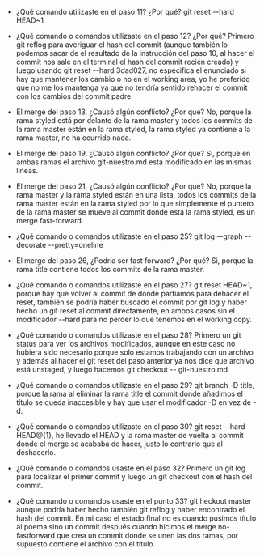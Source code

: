 
- ¿Qué comando utilizaste en el paso 11? ¿Por qué?
git reset --hard HEAD~1

- ¿Qué comando o comandos utilizaste en el paso 12? ¿Por qué?
Primero git reflog para averiguar el hash del commit (aunque también lo podemos sacar de el resultado de la instrucción 
del paso 10, al hacer el commit nos sale en el terminal el hash del commit recién creado) y luego usando 
git reset --hard 3dad027, no especifica el enunciado si hay que mantener los cambio o no en el working area, yo he preferido
que no me los mantenga ya que no tendría sentido rehacer el commit con los cambios del commit padre.

- El merge del paso 13, ¿Causó algún conflicto? ¿Por qué?
No, porque la rama styled está por delante de la rama master y todos los commits de la rama master están en la rama styled,
la rama styled ya contiene a la rama master, no ha ocurrido nada.

- El merge del paso 19, ¿Causó algún conflicto? ¿Por qué?
Si, porque en ambas ramas el archivo git-nuestro.md está modificado en las mismas líneas.

- El merge del paso 21, ¿Causó algún conflicto? ¿Por qué?
No, porque la rama master y la rama styled están en una lista, todos los commits de la rama master están en la rama styled
por lo que simplemente el puntero de la rama master se mueve al commit donde está la rama styled, es un merge fast-forward.

- ¿Qué comando o comandos utilizaste en el paso 25?
git log --graph --decorate --pretty=oneline

- El merge del paso 26, ¿Podría ser fast forward? ¿Por qué?
Si, porque la rama title contiene todos los commits de la rama master.

- ¿Qué comando o comandos utilizaste en el paso 27?
git reset HEAD~1, porque hay que volver al commit de donde partíamos para dehacer el reset, también se podría haber buscado
el commit por git log y haber hecho un git reset al commit directamente, en ambos casos sin el modificador --hard para no
perder lo que tenemos en el working copy.

- ¿Qué comando o comandos utilizaste en el paso 28?
Primero un git status para ver los archivos modificados, aunque en este caso no hubiera sido necesario porque solo estamos
trabajando con un archivo y además al hacer el git reset del paso anterior ya nos dice que archivo está unstaged, y luego
hacemos git checkout -- git-nuestro.md

- ¿Qué comando o comandos utilizaste en el paso 29?
git branch -D title, porque la rama al eliminar la rama title el commit donde añadimos el título se queda inaccesible y hay
que usar el modificador -D en vez de -d.

- ¿Qué comando o comandos utilizaste en el paso 30?
git reset --hard HEAD@{1}, he llevado el HEAD y la rama master de vuelta al commit donde el merge se acababa de hacer, justo
lo contrario que al deshacerlo.

- ¿Qué comando o comandos usaste en el paso 32?
Primero un git log para localizar el primer commit y luego un git checkout con el hash del commit.

- ¿Qué comando o comandos usaste en el punto 33?
git heckout master aunque podría haber hecho también git reflog y haber encontrado el hash del commit. En mi caso el estado
final no es cuando pusimos título al poema sino un commit después cuando hicimos el merge no-fastforward que crea un commit
donde se unen las dos ramas, por supuesto contiene el archivo con el título.
